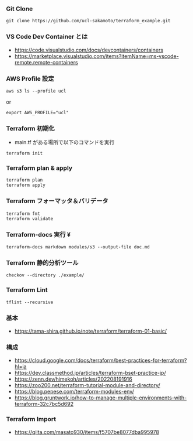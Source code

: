 ### Git Clone

```
git clone https://github.com/ucl-sakamoto/terraform_example.git
```

### VS Code Dev Container とは

- https://code.visualstudio.com/docs/devcontainers/containers
- https://marketplace.visualstudio.com/items?itemName=ms-vscode-remote.remote-containers

### AWS Profile 設定

```
aws s3 ls --profile ucl
```

or

```
export AWS_PROFILE="ucl"
```

### Terraform 初期化

- main.tf がある場所で以下のコマンドを実行

```
terraform init
```

### Terraform plan & apply

```
terraform plan
terraform apply
```

### Terraform フォーマッタ＆バリデータ

```
terraform fmt
terraform validate
```

### Terraform-docs 実行 ¥

```
terraform-docs markdown modules/s3 --output-file doc.md
```

### Terraform 静的分析ツール

```
checkov --directory ./example/
```

### Terraform Lint

```
tflint --recursive
```

### 基本

- https://tama-shira.github.io/note/terraform/terraform-01-basic/

### 構成

- https://cloud.google.com/docs/terraform/best-practices-for-terraform?hl=ja
- https://dev.classmethod.jp/articles/terraform-bset-practice-jp/
- https://zenn.dev/himekoh/articles/202208191916
- https://zoo200.net/terraform-tutorial-module-and-directory/
- https://blog.pepese.com/terraform-modules-env/
- https://blog.gruntwork.io/how-to-manage-multiple-environments-with-terraform-32c7bc5d692

### Terraform Import

- https://qiita.com/masato930/items/f5707be8077dba995978
